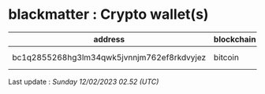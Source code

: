 # blackmatter : Crypto wallet(s)

| address | blockchain | Balance |
|---|---|---|
| bc1q2855268hg3lm34qwk5jvnnjm762ef8rkdvyjez | bitcoin | $ 4070929 |

Last update : _Sunday 12/02/2023 02.52 (UTC)_


